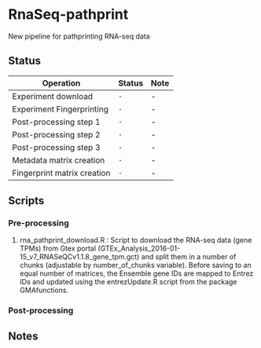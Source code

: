 # RnaSeq-pathprint
New pipeline for pathprinting RNA-seq data

## Status
Operation | Status | Note
--- | --- | ---
Experiment download | `-` | -
Experiment Fingerprinting | `-` | -
Post-processing step 1 | `-` | -
Post-processing step 2 | `-` | -
Post-processing step 3 | `-` | -
Metadata matrix creation | `-` | -
Fingerprint matrix creation | `-` | -

## Scripts

### Pre-processing
1. rna_pathprint_download.R : Script to download the RNA-seq data (gene TPMs) from Gtex portal (GTEx_Analysis_2016-01-15_v7_RNASeQCv1.1.8_gene_tpm.gct) and split them in a number of chunks (adjustable by number_of_chunks variable). Before saving to an equal number of matrices, the Ensemble gene IDs are mapped to Entrez IDs and updated using the entrezUpdate.R script from the package GMAfunctions.

### Post-processing


## Notes
